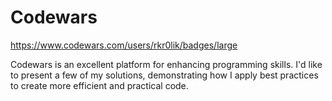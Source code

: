 # Codewars
https://www.codewars.com/users/rkr0lik/badges/large

Codewars is an excellent platform for enhancing programming skills. I'd like to present a few of my solutions, demonstrating how I apply best practices to create more efficient and practical code.
